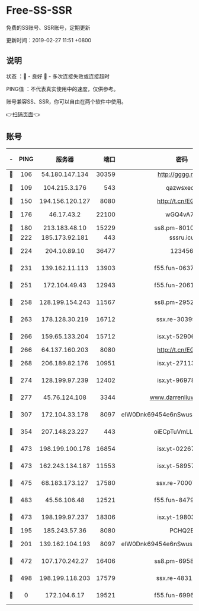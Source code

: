 # Free-SS-SSR

免费的SS账号、SSR账号，定期更新

更新时间：2019-02-27 11:51 +0800

## 说明

状态     ：🙂 - 良好 🙁 - 多次连接失败或连接超时

PING值   ：不代表真实使用中的速度，仅供参考。

账号兼容SS、SSR，你可以自由在两个软件中使用。

👉[扫码页面](https://liesauer.github.io/free-ss-ssr.github.io/)👈

## 账号

|-|PING|服务器|端口|密码|加密方式|区域|
|:----:|:----:|:-----:|-----:|:----:|:----:|:----:|
|🙂|106|54.180.147.134|30359|http://gggg.rocks|chacha20|KR|
|🙂|109|104.215.3.176|543|qazwsxedc|aes-256-gcm|JP|
|🙂|150|194.156.120.127|8080|http://t.cn/EGJIyrl|rc4-md5|RU|
|🙂|176|46.17.43.2|22100|wGQ4vA7D|aes-256-gcm|RU|
|🙂|180|213.183.48.10|15229|ss8.pm-80109234|rc4-md5|RU|
|🙂|222|185.173.92.181|443|sssru.icu|rc4-md5|RU|
|🙂|224|204.10.89.10|36477|123456|aes-256-cfb|US|
|🙂|231|139.162.11.113|13903|f55.fun-06375860|aes-256-cfb|SG|
|🙂|251|172.104.49.43|12943|f55.fun-20618102|aes-256-cfb|SG|
|🙂|258|128.199.154.243|11567|ss8.pm-29529398|aes-256-cfb|SG|
|🙂|263|178.128.30.219|16712|ssx.re-30399462|aes-256-cfb|SG|
|🙂|266|159.65.133.204|15712|isx.yt-52906154|aes-256-cfb|SG|
|🙂|266|64.137.160.203|8080|http://t.cn/EGJIyrl|rc4-md5|CA|
|🙂|268|206.189.82.176|10951|isx.yt-27113365|aes-256-cfb|SG|
|🙂|274|128.199.97.239|12402|isx.yt-96978808|aes-256-cfb|SG|
|🙂|277|45.76.124.108|3344|www.darrenliuwei.com|aes-256-cfb|AU|
|🙂|307|172.104.33.178|8097|eIW0Dnk69454e6nSwuspv9DmS201tQ0D|aes-256-cfb|SG|
|🙂|354|207.148.23.227|443|oiECpTuVmLLxk4Ts|aes-256-cfb|US|
|🙂|473|198.199.100.178|16854|isx.yt-02267760|aes-256-cfb|US|
|🙂|473|162.243.134.187|11553|isx.yt-58957089|aes-256-cfb|US|
|🙂|475|68.183.173.127|17580|ssx.re-70007414|aes-256-cfb|US|
|🙂|483|45.56.106.48|12521|f55.fun-84790716|aes-256-cfb|US|
|🙂|473|198.199.97.237|18306|isx.yt-19803793|aes-256-cfb|US|
|🙁|195|185.243.57.36|8080|PCHQ2E|rc4-md5|US|
|🙁|201|139.162.104.193|8097|eIW0Dnk69454e6nSwuspv9DmS201tQ0D|aes-256-cfb|JP|
|🙁|472|107.170.242.27|16406|ss8.pm-69587797|aes-256-cfb|US|
|🙁|498|198.199.118.203|17579|ssx.re-48311289|aes-256-cfb|US|
|🙁|0|172.104.6.17|19521|f55.fun-69966470|aes-256-cfb|US|
